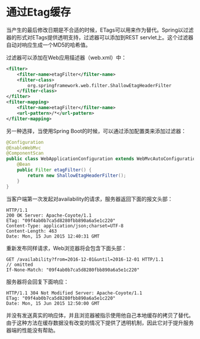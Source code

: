 # 通过Etag缓存

当产生的最后修改日期是不合适的时候，ETags可以用来作为替代。Spring以过滤器的形式对ETags提供透明支持，过滤器可以添加到REST servlet上。这个过滤器自动对响应生成一个MD5的哈希值。

过滤器可以添加在Web应用描述器（web.xml）中：

```xml
<filter>		
	<filter-name>etagFilter</filter-name>		
	<filter-class>				
		org.springframework.web.filter.ShallowEtagHeaderFilter		
	</filter-class> 
</filter> 
<filter-mapping>		
	<filter-name>etagFilter</filter-name>		
	<url-pattern>/*</url-pattern> 
</filter-mapping>
```

另一种选择，当使用Spring Boot的时候，可以通过添加配置类来添加过滤器：

```java
@Configuration 
@EnableWebMvc 
@ComponentScan 
public class WebApplicationConfiguration extends WebMvcAutoConfiguration {
	@Bean		
	public Filter etagFilter() {				
		return new ShallowEtagHeaderFilter();		
	} 
} 
```

当客户端第一次发起对availability的请求，服务器返回下面的报文头部：

```
HTTP/1.1
200 OK Server: Apache-Coyote/1.1 
ETag: "09f4ab0b7ca5d8280fbb890a6a5e1c220" 
Content-Type: application/json;charset=UTF-8 
Content-Length:	463 
Date: Mon, 15 Jun 2015 12:40:31 GMT
```

重新发布同样请求，Web浏览器将会包含下面头部：

```
GET /availability?from=2016-12-01&until=2016-12-01 HTTP/1.1 
// omitted 
If-None-Match: "09f4ab0b7ca5d8280fbb890a6a5e1c220"
```

服务器将会回复下面响应：

```
HTTP/1.1 304 Not Modified Server: Apache-Coyote/1.1 
ETag: "09f4ab0b7ca5d8280fbb890a6a5e1c220" 
Date: Mon, 15 Jun 2015 12:50:00 GMT 
```

并没有发送真实的响应体，并且浏览器被指示使用他自己本地缓存的拷贝了替代。由于这种方法在缓存数据没有改变的情况下提供了透明机制，因此它对于提升服务器端的性能没有帮助。